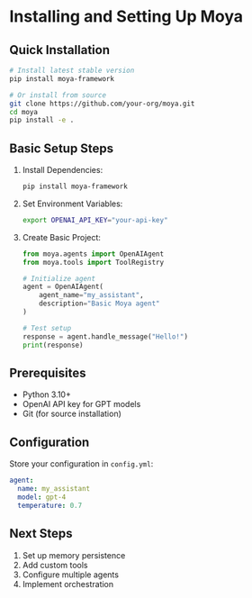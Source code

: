 # Installing and Setting Up Moya

## Quick Installation

```bash
# Install latest stable version
pip install moya-framework

# Or install from source
git clone https://github.com/your-org/moya.git
cd moya
pip install -e .
```

## Basic Setup Steps

1. Install Dependencies:
   ```bash
   pip install moya-framework
   ```

2. Set Environment Variables:
   ```bash
   export OPENAI_API_KEY="your-api-key"
   ```

3. Create Basic Project:
   ```python
   from moya.agents import OpenAIAgent
   from moya.tools import ToolRegistry

   # Initialize agent
   agent = OpenAIAgent(
       agent_name="my_assistant",
       description="Basic Moya agent"
   )

   # Test setup
   response = agent.handle_message("Hello!")
   print(response)
   ```

## Prerequisites
- Python 3.10+
- OpenAI API key for GPT models
- Git (for source installation)

## Configuration
Store your configuration in `config.yml`:
```yaml
agent:
  name: my_assistant
  model: gpt-4
  temperature: 0.7
```

## Next Steps
1. Set up memory persistence
2. Add custom tools
3. Configure multiple agents
4. Implement orchestration
